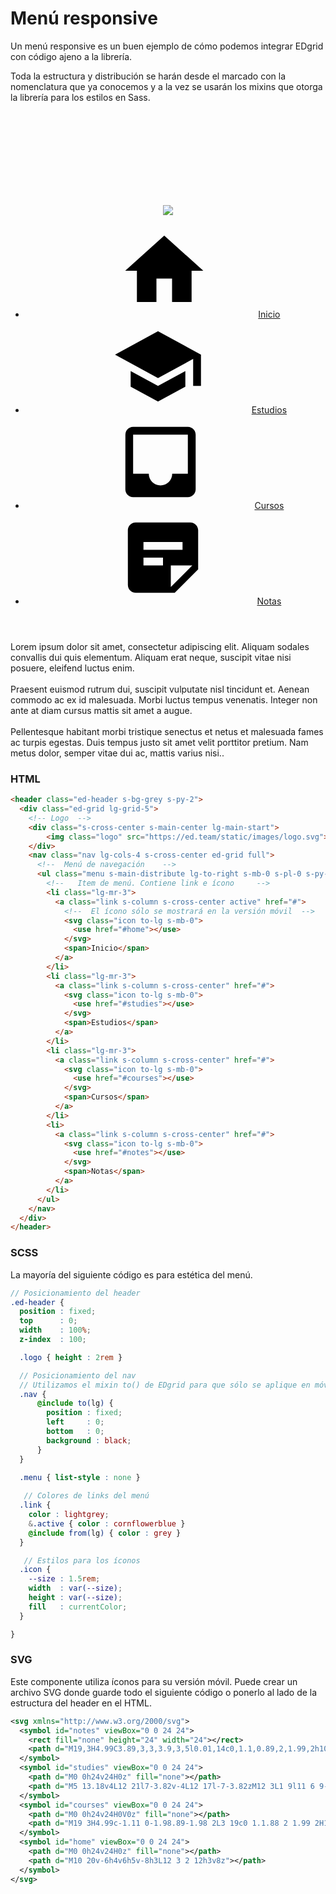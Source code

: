 # Menú responsive

Un menú responsive es un buen ejemplo de cómo podemos integrar EDgrid con código ajeno a la librería. 

Toda la estructura y distribución se harán desde el marcado con la nomenclatura que ya conocemos y a la vez se usarán los mixins que otorga la librería para los estilos en Sass.

<div class="l-section"></div>
<div class="to-s">
<svg xmlns="http://www.w3.org/2000/svg">
  <symbol id="notes" viewbox="0 0 24 24">
    <rect fill="none" height="24" width="24"></rect>
    <path d="M19,3H4.99C3.89,3,3,3.9,3,5l0.01,14c0,1.1,0.89,2,1.99,2h10l6-6V5C21,3.9,20.1,3,19,3z M7,8h10v2H7V8z M12,14H7v-2h5V14z M14,19.5V14h5.5L14,19.5z"></path>
  </symbol>
  <symbol id="studies" viewbox="0 0 24 24">
    <path d="M0 0h24v24H0z" fill="none"></path>
    <path d="M5 13.18v4L12 21l7-3.82v-4L12 17l-7-3.82zM12 3L1 9l11 6 9-4.91V17h2V9L12 3z"></path>
  </symbol>
  <symbol id="courses" viewbox="0 0 24 24">
    <path d="M0 0h24v24H0V0z" fill="none"></path>
    <path d="M19 3H4.99c-1.11 0-1.98.89-1.98 2L3 19c0 1.1.88 2 1.99 2H19c1.1 0 2-.9 2-2V5c0-1.11-.9-2-2-2zm0 12h-4c0 1.66-1.35 3-3 3s-3-1.34-3-3H4.99V5H19v10z"></path>
  </symbol>
  <symbol id="home" viewbox="0 0 24 24">
    <path d="M0 0h24v24H0z" fill="none"></path>
    <path d="M10 20v-6h4v6h5v-8h3L12 3 2 12h3v8z"></path>
  </symbol>
</svg>
</div>
<div class="menu-responsive s-border l-block s-bg-white s-radius-1">
    <header class="ed-menu s-bg-grey s-py-2 s-px-2 lg-px-4">
      <div class="ed-grid lg-grid-5">
        <div class="s-cross-center s-main-center lg-main-start">
            <img class="logo" src="https://ed.team/static/images/logo.svg">
        </div>
        <nav class="nav lg-cols-4 s-cross-center ed-grid full">
          <ul class="menu s-main-distribute lg-to-right s-mb-0 s-pl-0 s-py-1">
            <li class="lg-mr-3"><a class="link s-column s-cross-center active" href="#">
                <svg class="icon to-lg s-mb-0">
                  <use href="#home"></use>
                </svg><span>Inicio</span></a></li>
            <li class="lg-mr-3"><a class="link s-column s-cross-center" href="#">
                <svg class="icon to-lg s-mb-0">
                  <use href="#studies"></use>
                </svg><span>Estudios</span></a></li>
            <li class="lg-mr-3"><a class="link s-column s-cross-center" href="#">
                <svg class="icon to-lg s-mb-0">
                  <use href="#courses"></use>
                </svg><span>Cursos</span></a></li>
            <li><a class="link s-column s-cross-center" href="#">
                <svg class="icon to-lg s-mb-0">
                  <use href="#notes"></use>
                </svg><span>Notas</span></a></li>
          </ul>
        </nav>
      </div>
    </header>
    <p class="s-pxy-4">Lorem ipsum dolor sit amet, consectetur adipiscing elit. Aliquam sodales convallis dui quis elementum. Aliquam erat neque, suscipit vitae nisi posuere, eleifend luctus enim. 
    <br/><br/>Praesent euismod rutrum dui, suscipit vulputate nisl tincidunt et. Aenean commodo ac ex id malesuada. Morbi luctus tempus venenatis. Integer non ante at diam cursus mattis sit amet a augue. 
    <br/><br/>Pellentesque habitant morbi tristique senectus et netus et malesuada fames ac turpis egestas. Duis tempus justo sit amet velit porttitor pretium. Nam metus dolor, semper vitae dui ac, mattis varius nisi..</p>
</div>

### HTML
```html
<header class="ed-header s-bg-grey s-py-2">
  <div class="ed-grid lg-grid-5">
    <!-- Logo  -->
    <div class="s-cross-center s-main-center lg-main-start">
        <img class="logo" src="https://ed.team/static/images/logo.svg">
    </div>
    <nav class="nav lg-cols-4 s-cross-center ed-grid full">
      <!--  Menú de navegación    -->
      <ul class="menu s-main-distribute lg-to-right s-mb-0 s-pl-0 s-py-1">
        <!--   Item de menú. Contiene link e ícono     -->
        <li class="lg-mr-3">
          <a class="link s-column s-cross-center active" href="#">
            <!--  El ícono sólo se mostrará en la versión móvil  -->
            <svg class="icon to-lg s-mb-0">
              <use href="#home"></use>
            </svg>
            <span>Inicio</span>
          </a>
        </li>
        <li class="lg-mr-3">
          <a class="link s-column s-cross-center" href="#">
            <svg class="icon to-lg s-mb-0">
              <use href="#studies"></use>
            </svg>
            <span>Estudios</span>
          </a>
        </li>
        <li class="lg-mr-3">
          <a class="link s-column s-cross-center" href="#">
            <svg class="icon to-lg s-mb-0">
              <use href="#courses"></use>
            </svg>
            <span>Cursos</span>
          </a>
        </li>
        <li>
          <a class="link s-column s-cross-center" href="#">
            <svg class="icon to-lg s-mb-0">
              <use href="#notes"></use>
            </svg>
            <span>Notas</span>
          </a>
        </li>
      </ul>
    </nav>
  </div>
</header>
```

### SCSS

La mayoría del siguiente código es para estética del menú.

```scss
// Posicionamiento del header
.ed-header {
  position : fixed;
  top      : 0;
  width    : 100%;
  z-index  : 100;

  .logo { height : 2rem }

  // Posicionamiento del nav
  // Utilizamos el mixin to() de EDgrid para que sólo se aplique en móvil
  .nav {
      @include to(lg) { 
        position : fixed;
        left     : 0;
        bottom   : 0;
        background : black;
      }
  }

  .menu { list-style : none }
 
   // Colores de links del menú
  .link {
    color : lightgrey;
    &.active { color : cornflowerblue }
    @include from(lg) { color : grey }
  }

   // Estilos para los íconos
  .icon {
    --size : 1.5rem;
    width  : var(--size);
    height : var(--size);
    fill   : currentColor;
  }

}
```

### SVG

Este componente utiliza íconos para su versión móvil. Puede crear un archivo SVG donde guarde todo el siguiente código o ponerlo al lado de la estructura del header en el HTML.

```svg
<svg xmlns="http://www.w3.org/2000/svg">
  <symbol id="notes" viewBox="0 0 24 24">
    <rect fill="none" height="24" width="24"></rect>
    <path d="M19,3H4.99C3.89,3,3,3.9,3,5l0.01,14c0,1.1,0.89,2,1.99,2h10l6-6V5C21,3.9,20.1,3,19,3z M7,8h10v2H7V8z M12,14H7v-2h5V14z M14,19.5V14h5.5L14,19.5z"></path>
  </symbol>
  <symbol id="studies" viewBox="0 0 24 24">
    <path d="M0 0h24v24H0z" fill="none"></path>
    <path d="M5 13.18v4L12 21l7-3.82v-4L12 17l-7-3.82zM12 3L1 9l11 6 9-4.91V17h2V9L12 3z"></path>
  </symbol>
  <symbol id="courses" viewBox="0 0 24 24">
    <path d="M0 0h24v24H0V0z" fill="none"></path>
    <path d="M19 3H4.99c-1.11 0-1.98.89-1.98 2L3 19c0 1.1.88 2 1.99 2H19c1.1 0 2-.9 2-2V5c0-1.11-.9-2-2-2zm0 12h-4c0 1.66-1.35 3-3 3s-3-1.34-3-3H4.99V5H19v10z"></path>
  </symbol>
  <symbol id="home" viewBox="0 0 24 24">
    <path d="M0 0h24v24H0z" fill="none"></path>
    <path d="M10 20v-6h4v6h5v-8h3L12 3 2 12h3v8z"></path>
  </symbol>
</svg>
```
